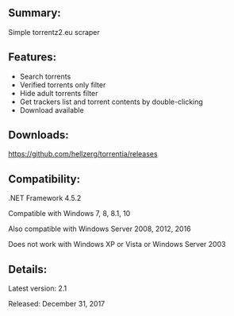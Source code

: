 ## Summary: ##

Simple torrentz2.eu scraper

## Features: ##

* Search torrents
* Verified torrents only filter
* Hide adult torrents filter
* Get trackers list and torrent contents by double-clicking
* Download available

## Downloads: ##
https://github.com/hellzerg/torrentia/releases

## Compatibility: ##

.NET Framework 4.5.2

Compatible with Windows 7, 8, 8.1, 10

Also compatible with Windows Server 2008, 2012, 2016

Does not work with Windows XP or Vista or Windows Server 2003

## Details: ##

Latest version: 2.1

Released: December 31, 2017